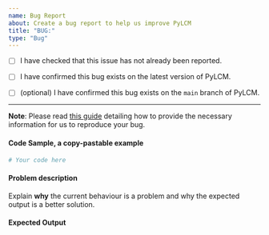 ```yaml
---
name: Bug Report
about: Create a bug report to help us improve PyLCM
title: "BUG:"
type: "Bug"
---
```


- [ ] I have checked that this issue has not already been reported.

- [ ] I have confirmed this bug exists on the latest version of PyLCM.

- [ ] (optional) I have confirmed this bug exists on the `main` branch of PyLCM.

---

**Note**: Please read [this
guide](https://matthewrocklin.com/blog/work/2018/02/28/minimal-bug-reports) detailing
how to provide the necessary information for us to reproduce your bug.

#### Code Sample, a copy-pastable example

```python
# Your code here
```

#### Problem description

Explain **why** the current behaviour is a problem and why the expected output is a
better solution.

#### Expected Output
